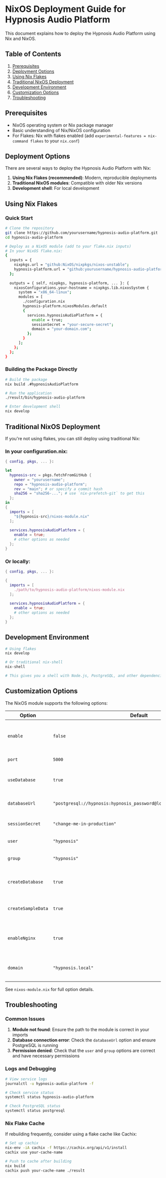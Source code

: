 # NixOS Deployment Guide for Hypnosis Audio Platform

This document explains how to deploy the Hypnosis Audio Platform using Nix and NixOS.

## Table of Contents

1. [Prerequisites](#prerequisites)
2. [Deployment Options](#deployment-options)
3. [Using Nix Flakes](#using-nix-flakes)
4. [Traditional NixOS Deployment](#traditional-nixos-deployment)
5. [Development Environment](#development-environment)
6. [Customization Options](#customization-options)
7. [Troubleshooting](#troubleshooting)

## Prerequisites

- NixOS operating system or Nix package manager
- Basic understanding of Nix/NixOS configuration
- For Flakes: Nix with flakes enabled (add `experimental-features = nix-command flakes` to your `nix.conf`)

## Deployment Options

There are several ways to deploy the Hypnosis Audio Platform with Nix:

1. **Using Nix Flakes (recommended)**: Modern, reproducible deployments
2. **Traditional NixOS modules**: Compatible with older Nix versions
3. **Development shell**: For local development

## Using Nix Flakes

### Quick Start

```bash
# Clone the repository
git clone https://github.com/yourusername/hypnosis-audio-platform.git
cd hypnosis-audio-platform

# Deploy as a NixOS module (add to your flake.nix inputs)
# In your NixOS flake.nix:
{
  inputs = {
    nixpkgs.url = "github:NixOS/nixpkgs/nixos-unstable";
    hypnosis-platform.url = "github:yourusername/hypnosis-audio-platform";
  };
  
  outputs = { self, nixpkgs, hypnosis-platform, ... }: {
    nixosConfigurations.your-hostname = nixpkgs.lib.nixosSystem {
      system = "x86_64-linux";
      modules = [
        ./configuration.nix
        hypnosis-platform.nixosModules.default
        {
          services.hypnosisAudioPlatform = {
            enable = true;
            sessionSecret = "your-secure-secret";
            domain = "your-domain.com";
          };
        }
      ];
    };
  };
}
```

### Building the Package Directly

```bash
# Build the package
nix build .#hypnosisAudioPlatform

# Run the application
./result/bin/hypnosis-audio-platform

# Enter development shell
nix develop
```

## Traditional NixOS Deployment

If you're not using flakes, you can still deploy using traditional Nix:

### In your configuration.nix:

```nix
{ config, pkgs, ... }:

let
  hypnosis-src = pkgs.fetchFromGitHub {
    owner = "yourusername";
    repo = "hypnosis-audio-platform";
    rev = "main"; # or specify a commit hash
    sha256 = "sha256-..."; # use `nix-prefetch-git` to get this
  };
in
{
  imports = [
    "${hypnosis-src}/nixos-module.nix"
  ];
  
  services.hypnosisAudioPlatform = {
    enable = true;
    # other options as needed
  };
}
```

### Or locally:

```nix
{ config, pkgs, ... }:

{
  imports = [
    ./path/to/hypnosis-audio-platform/nixos-module.nix
  ];
  
  services.hypnosisAudioPlatform = {
    enable = true;
    # other options as needed
  };
}
```

## Development Environment

```bash
# Using flakes
nix develop

# Or traditional nix-shell
nix-shell

# This gives you a shell with Node.js, PostgreSQL, and other dependencies
```

## Customization Options

The NixOS module supports the following options:

| Option | Default | Description |
|--------|---------|-------------|
| `enable` | `false` | Enable the Hypnosis Audio Platform service |
| `port` | `5000` | Port to listen on |
| `useDatabase` | `true` | Whether to use PostgreSQL database |
| `databaseUrl` | `"postgresql://hypnosis:hypnosis_password@localhost:5432/hypnosis_db"` | PostgreSQL connection URL |
| `sessionSecret` | `"change-me-in-production"` | Secret for session encryption |
| `user` | `"hypnosis"` | User to run the service |
| `group` | `"hypnosis"` | Group to run the service |
| `createDatabase` | `true` | Whether to create the PostgreSQL database |
| `createSampleData` | `true` | Whether to initialize sample data |
| `enableNginx` | `true` | Whether to configure Nginx as a reverse proxy |
| `domain` | `"hypnosis.local"` | Domain name for the Nginx virtual host |

See `nixos-module.nix` for full option details.

## Troubleshooting

### Common Issues

1. **Module not found**: Ensure the path to the module is correct in your imports
2. **Database connection error**: Check the `databaseUrl` option and ensure PostgreSQL is running
3. **Permission denied**: Check that the `user` and `group` options are correct and have necessary permissions

### Logs and Debugging

```bash
# View service logs
journalctl -u hypnosis-audio-platform -f

# Check service status
systemctl status hypnosis-audio-platform

# Check PostgreSQL status
systemctl status postgresql
```

### Nix Flake Cache

If rebuilding frequently, consider using a flake cache like Cachix:

```bash
# Set up cachix
nix-env -iA cachix -f https://cachix.org/api/v1/install
cachix use your-cache-name

# Push to cache after building
nix build
cachix push your-cache-name ./result
```